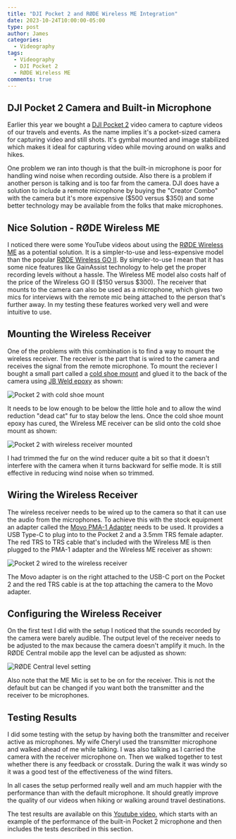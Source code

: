 ```yaml
---
title: "DJI Pocket 2 and RØDE Wireless ME Integration"
date: 2023-10-24T10:00:00-05:00
type: post
author: James
categories:
  - Videography
tags:
  - Videography
  - DJI Pocket 2
  - RØDE Wireless ME
comments: true
---
```


## DJI Pocket 2 Camera and Built-in Microphone

Earlier this year we bought a
[DJI Pocket 2](https://www.dji.com/pocket-2) video camera to capture
videos of our travels and events. As the name implies it's a pocket-sized
camera for capturing video and still shots. It's gymbal mounted and image
stabilized which makes it ideal for capturing video while moving around
on walks and hikes.

One problem we ran into though is that the built-in microphone is poor for
handling wind noise when recording outside. Also there is a problem if
another person is talking and is too far from the camera.  DJI does have
a solution to include a remote microphone by buying the "Creator Combo"
with the camera but it's more expensive ($500 versus $350) and some better
technology may be available from the folks that make microphones.

## Nice Solution - RØDE Wireless ME

I noticed there were some YouTube videos about using the
[RØDE Wireless ME](https://rode.com/en-us/microphones/wireless/wireless-me)
as a potential solution. It is a simpler-to-use and less-expensive
model than the popular
[RØDE Wireless GO II](https://rode.com/en/microphones/wireless/wirelessgoii).
By simpler-to-use I mean that it has some nice features like GainAssist technology
to help get the proper recording levels without a hassle. The Wireless ME model also costs
half of the price of the Wireless GO II ($150 versus $300). The receiver that
mounts to the camera can also be used as a microphone, which gives two mics
for interviews with the remote mic being attached to the person that's further
away.  In my testing these features worked very well and were intuitive to use.

## Mounting the Wireless Receiver

One of the problems with this combination is to find a way to mount the
wireless receiver. The receiver is the part that is wired to the camera and
receives the signal from the remote microphone.
To mount the reciever I bought a small part called a
[cold shoe mount](https://www.amazon.com/Adapter-Bracket-Standard-Thread-Monitor/dp/B01MD29V3X?th=1)
and glued it to the back of the camera using
[JB Weld epoxy](https://www.jbweld.com/product/j-b-weld-twin-tube)
as shown:

![Pocket 2 with cold shoe mount](/images/pocket2_with_cold_shoe_mount.jpg)

It needs to be low enough to be below the little hole and to allow the wind reduction
"dead cat" fur to stay below the lens. Once the cold shoe mount epoxy has cured, the
Wireless ME receiver can be slid onto the cold shoe mount as shown:

![Pocket 2 with wireless receiver mounted](/images/pocket2_with_rode_wireless_me.jpg)

I had trimmed the fur on the wind reducer quite a bit so that it doesn't interfere with
the camera when it turns backward for selfie mode. It is still effective in reducing
wind noise when so trimmed.

## Wiring the Wireless Receiver

The wireless receiver needs to be wired up to the camera so that it can use the audio
from the microphones. To achieve this with the stock equipment an adapter called the
[Movo PMA-1 Adapter](https://www.amazon.com/dp/B087YV798X?th=1) needs to be used.
It provides a USB Type-C to plug into to the Pocket 2 and a 3.5mm TRS female adapter.
The red TRS to TRS cable that's included with the Wireless ME is then plugged to the
PMA-1 adapter and the Wireless ME receiver as shown:

![Pocket 2 wired to the wireless receiver](/images/pocket2_wired_to_receiver.jpg)

The Movo adapter is on the right attached to the USB-C port on the Pocket 2 and
the red TRS cable is at the top attaching the camera to the Movo adapter.

## Configuring the Wireless Receiver

On the first test I did with the setup I noticed that the sounds recorded by the
camera were barely audible. The output level of the receiver needs to be adjusted to
the max because the camera doesn't amplify it much. In the RØDE Central mobile app
the level can be adjusted as shown:

![RØDE Central level setting](/images/rode_central_level_setting.jpg)

Also note that the ME Mic is set to be on for the receiver. This is not the default
but can be changed if you want both the transmitter and the receiver to be microphones.

## Testing Results

I did some testing with the setup by having both the transmitter and receiver active
as microphones. My wife Cheryl used the transmitter microphone and walked ahead of me while
talking.  I was also talking as I carried the camera with the receiver microphone on.
Then we walked together to test whether there is any feedback or crosstalk.  During
the walk it was windy so it was a good test of the effectiveness of the wind filters.

In all cases the setup performed really well and am much happier with the performance
than with the default microphone. It should greatly improve the quality of our videos when
hiking or walking around travel destinations.

The test results are available on this [Youtube video](https://youtu.be/IPv2DhzXsH4),
which starts with an example of the performance of the built-in Pocket 2 microphone
and then includes the tests described in this section.
